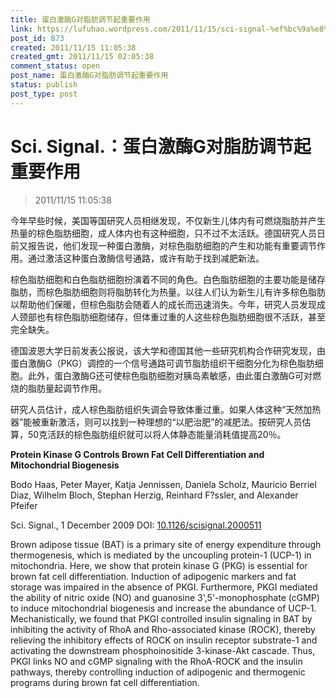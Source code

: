 ```yaml
---
title: 蛋白激酶G对脂肪调节起重要作用
link: https://lufuhao.wordpress.com/2011/11/15/sci-signal-%ef%bc%9a%e8%9b%8b%e7%99%bd%e6%bf%80%e9%85%b6g%e5%af%b9%e8%84%82%e8%82%aa%e8%b0%83%e8%8a%82%e8%b5%b7%e9%87%8d%e8%a6%81%e4%bd%9c%e7%94%a8/
post_id: 873
created: 2011/11/15 11:05:38
created_gmt: 2011/11/15 02:05:38
comment_status: open
post_name: 蛋白激酶G对脂肪调节起重要作用
status: publish
post_type: post
---
```


# Sci. Signal.：蛋白激酶G对脂肪调节起重要作用

> 2011/11/15 11:05:38

 

今年早些时候，美国等国研究人员相继发现，不仅新生儿体内有可燃烧脂肪并产生热量的棕色脂肪细胞，成人体内也有这种细胞，只不过不太活跃。德国研究人员日 前又报告说，他们发现一种蛋白激酶，对棕色脂肪细胞的产生和功能有重要调节作用。通过激活这种蛋白激酶信号通路，或许有助于找到减肥新法。

棕色脂肪细胞和白色脂肪细胞扮演着不同的角色。白色脂肪细胞的主要功能是储存脂肪，而棕色脂肪细胞则将脂肪转化为热量。以往人们认为新生儿有许多棕色脂肪 以帮助他们保暖，但棕色脂肪会随着人的成长而迅速消失。今年，研究人员发现成人颈部也有棕色脂肪细胞储存，但体重过重的人这些棕色脂肪细胞很不活跃，甚至 完全缺失。

德国波恩大学日前发表公报说，该大学和德国其他一些研究机构合作研究发现，由蛋白激酶G（PKG）调控的一个信号通路可调节脂肪组织干细胞分化为棕色脂肪细胞。此外，蛋白激酶G还可使棕色脂肪细胞对胰岛素敏感，由此蛋白激酶G可对燃烧的脂肪量起调节作用。

研究人员估计，成人棕色脂肪组织失调会导致体重过重。如果人体这种“天然加热器”能被重新激活，则可以找到一种理想的“以肥治肥”的减肥法。按研究人员估算，50克活跃的棕色脂肪组织就可以将人体静态能量消耗值提高20％。 

 

**Protein Kinase G Controls Brown Fat Cell Differentiation and Mitochondrial Biogenesis**

Bodo Haas, Peter Mayer, Katja Jennissen, Daniela Scholz, Mauricio Berriel Diaz, Wilhelm Bloch, Stephan Herzig, Reinhard F?ssler, and Alexander Pfeifer

Sci. Signal., 1 December 2009 DOI: [10.1126/scisignal.2000511](http://dx.doi.org/10.1126/scisignal.2000511)

Brown adipose tissue (BAT) is a primary site of energy expenditure through thermogenesis, which is mediated by the uncoupling protein-1 (UCP-1) in mitochondria. Here, we show that protein kinase G (PKG) is essential for brown fat cell differentiation. Induction of adipogenic markers and fat storage was impaired in the absence of PKGI. Furthermore, PKGI mediated the ability of nitric oxide (NO) and guanosine 3',5'-monophosphate (cGMP) to induce mitochondrial biogenesis and increase the abundance of UCP-1. Mechanistically, we found that PKGI controlled insulin signaling in BAT by inhibiting the activity of RhoA and Rho-associated kinase (ROCK), thereby relieving the inhibitory effects of ROCK on insulin receptor substrate-1 and activating the downstream phosphoinositide 3-kinase-Akt cascade. Thus, PKGI links NO and cGMP signaling with the RhoA-ROCK and the insulin pathways, thereby controlling induction of adipogenic and thermogenic programs during brown fat cell differentiation.
